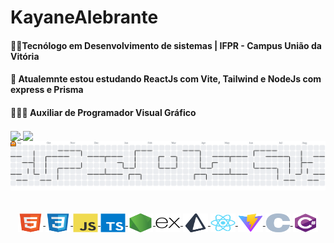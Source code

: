 # KayaneAlebrante

#### 👩‍🎓Tecnólogo em Desenvolvimento de sistemas | IFPR - Campus União da Vitória
#### 🌱 Atualemnte estou estudando ReactJs com Vite, Tailwind e NodeJs com express e Prisma
#### 👩🏼‍💻 Auxiliar de Programador Visual Gráfico 

<div>
  <a href="https://github.com/KayaneAlebrante">
  <img height="180em"   align="center" src="https://github-readme-stats.vercel.app/api?username=KayaneAlebrante&show_icons=true&theme=synthwave"/>

  <img height="180em"  align="center" src="https://github-readme-stats.vercel.app/api/top-langs/?username=KayaneAlebrante&layout=compact&langs_count=7&theme=synthwave" />

  <picture>
  <source media="(prefers-color-scheme: dark)" srcset="https://raw.githubusercontent.com/kayanealebrante/kayanealebrante/output/pacman-contribution-graph-dark.svg">
  <source media="(prefers-color-scheme: light)" srcset="https://raw.githubusercontent.com/kayanealebrante/kayanealebrante/output/pacman-contribution-graph.svg">
  <img alt="pacman contribution graph" src="https://raw.githubusercontent.com/kayanealebrante/kayanealebrante/output/pacman-contribution-graph.svg">
  </picture>

</div>
 <br>
<div align="center"> 
  <div style="display: inline_block"><br>
    <img align="center" alt="HTML" height="30" width="40" src="https://raw.githubusercontent.com/devicons/devicon/master/icons/html5/html5-original.svg">
    <img align="center" alt="CSS" height="30" width="40" src="https://raw.githubusercontent.com/devicons/devicon/master/icons/css3/css3-original.svg">
    <img align="center" alt="js" height="30" width="40" src="https://raw.githubusercontent.com/devicons/devicon/master/icons/javascript/javascript-original.svg">
    <img align="center" alt="ts" height="30" width="40" src="https://raw.githubusercontent.com/devicons/devicon/master/icons/typescript/typescript-original.svg">
    <img align="center" alt="nodejs" height="30" width="40" src="https://raw.githubusercontent.com/devicons/devicon/master/icons/nodejs/nodejs-original.svg"> 
    <img align="center" alt="express" height="30" width="40" src="https://raw.githubusercontent.com/devicons/devicon/master/icons/express/express-original.svg">
    <img align="center" alt="prisma" height="30" width="40" src="https://raw.githubusercontent.com/devicons/devicon/master/icons/prisma/prisma-original.svg">
    <img align="center" alt="reactjs" height="30" width="40" src="https://raw.githubusercontent.com/devicons/devicon/master/icons/react/react-original.svg"> 
    <img align="center" alt="vite" height="30" width="40" src="https://raw.githubusercontent.com/devicons/devicon/master/icons/vitejs/vitejs-original.svg">
    <img align="center" alt="C" height="30" width="40" src="https://raw.githubusercontent.com/devicons/devicon/master/icons/c/c-original.svg">
    <img align="center" alt="Csharp" height="30" width="40" src="https://raw.githubusercontent.com/devicons/devicon/master/icons/csharp/csharp-original.svg">
  </div>
</div>

</div>
